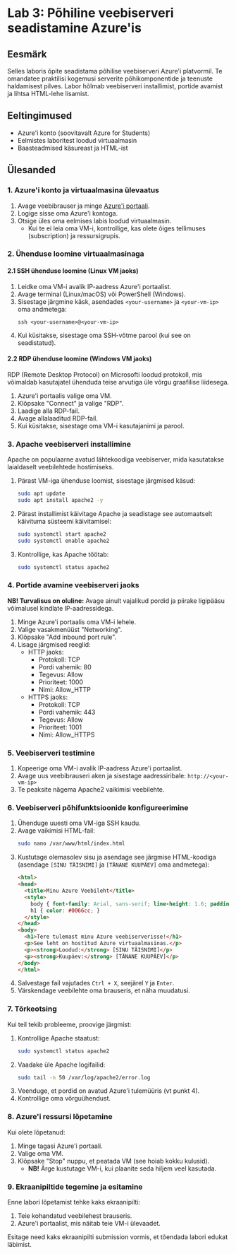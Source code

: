 # Lab 3: Põhiline veebiserveri seadistamine Azure'is

## Eesmärk

Selles laboris õpite seadistama põhilise veebiserveri Azure'i platvormil. Te omandatee praktilisi kogemusi serverite põhikomponentide ja teenuste haldamisest pilves. Labor hõlmab veebiserveri installimist, portide avamist ja lihtsa HTML-lehe lisamist.

## Eeltingimused

- Azure'i konto (soovitavalt Azure for Students)
- Eelmistes laboritest loodud virtuaalmasin
- Baasteadmised käsureast ja HTML-ist

## Ülesanded

### 1. Azure'i konto ja virtuaalmasina ülevaatus

1. Avage veebibrauser ja minge [Azure'i portaali](https://portal.azure.com/).
2. Logige sisse oma Azure'i kontoga.
3. Otsige üles oma eelmises labis loodud virtuaalmasin.
   - Kui te ei leia oma VM-i, kontrollige, kas olete õiges tellimuses (subscription) ja ressursigrupis.

### 2. Ühenduse loomine virtuaalmasinaga

#### 2.1 SSH ühenduse loomine (Linux VM jaoks)

1. Leidke oma VM-i avalik IP-aadress Azure'i portaalist.
2. Avage terminal (Linux/macOS) või PowerShell (Windows).
3. Sisestage järgmine käsk, asendades `<your-username>` ja `<your-vm-ip>` oma andmetega:
   ```
   ssh <your-username>@<your-vm-ip>
   ```
4. Kui küsitakse, sisestage oma SSH-võtme parool (kui see on seadistatud).

#### 2.2 RDP ühenduse loomine (Windows VM jaoks)

RDP (Remote Desktop Protocol) on Microsofti loodud protokoll, mis võimaldab kasutajatel ühenduda teise arvutiga üle võrgu graafilise liidesega.

1. Azure'i portaalis valige oma VM.
2. Klõpsake "Connect" ja valige "RDP".
3. Laadige alla RDP-fail.
4. Avage allalaaditud RDP-fail.
5. Kui küsitakse, sisestage oma VM-i kasutajanimi ja parool.

### 3. Apache veebiserveri installimine

Apache on populaarne avatud lähtekoodiga veebiserver, mida kasutatakse laialdaselt veebilehtede hostimiseks.

1. Pärast VM-iga ühenduse loomist, sisestage järgmised käsud:
   ```bash
   sudo apt update
   sudo apt install apache2 -y
   ```
2. Pärast installimist käivitage Apache ja seadistage see automaatselt käivituma süsteemi käivitamisel:
   ```bash
   sudo systemctl start apache2
   sudo systemctl enable apache2
   ```
3. Kontrollige, kas Apache töötab:
   ```bash
   sudo systemctl status apache2
   ```

### 4. Portide avamine veebiserveri jaoks

**NB! Turvalisus on oluline:** Avage ainult vajalikud pordid ja piirake ligipääsu võimalusel kindlate IP-aadressidega.

1. Minge Azure'i portaalis oma VM-i lehele.
2. Valige vasakmenüüst "Networking".
3. Klõpsake "Add inbound port rule".
4. Lisage järgmised reeglid:
   - HTTP jaoks:
     - Protokoll: TCP
     - Pordi vahemik: 80
     - Tegevus: Allow
     - Prioriteet: 1000
     - Nimi: Allow_HTTP
   - HTTPS jaoks:
     - Protokoll: TCP
     - Pordi vahemik: 443
     - Tegevus: Allow
     - Prioriteet: 1001
     - Nimi: Allow_HTTPS

### 5. Veebiserveri testimine

1. Kopeerige oma VM-i avalik IP-aadress Azure'i portaalist.
2. Avage uus veebibrauseri aken ja sisestage aadressiribale: `http://<your-vm-ip>`
3. Te peaksite nägema Apache2 vaikimisi veebilehte.

### 6. Veebiserveri põhifunktsioonide konfigureerimine

1. Ühenduge uuesti oma VM-iga SSH kaudu.
2. Avage vaikimisi HTML-fail:
   ```bash
   sudo nano /var/www/html/index.html
   ```
3. Kustutage olemasolev sisu ja asendage see järgmise HTML-koodiga (asendage `[SINU TÄISNIMI]` ja `[TÄNANE KUUPÄEV]` oma andmetega):
   ```html
   <html>
   <head>
     <title>Minu Azure Veebileht</title>
     <style>
       body { font-family: Arial, sans-serif; line-height: 1.6; padding: 20px; }
       h1 { color: #0066cc; }
     </style>
   </head>
   <body>
     <h1>Tere tulemast minu Azure veebiserverisse!</h1>
     <p>See leht on hostitud Azure virtuaalmasinas.</p>
     <p><strong>Loodud:</strong> [SINU TÄISNIMI]</p>
     <p><strong>Kuupäev:</strong> [TÄNANE KUUPÄEV]</p>
   </body>
   </html>
   ```
4. Salvestage fail vajutades `Ctrl + X`, seejärel `Y` ja `Enter`.
5. Värskendage veebilehte oma brauseris, et näha muudatusi.

### 7. Tõrkeotsing

Kui teil tekib probleeme, proovige järgmist:

1. Kontrollige Apache staatust:
   ```bash
   sudo systemctl status apache2
   ```
2. Vaadake üle Apache logifailid:
   ```bash
   sudo tail -n 50 /var/log/apache2/error.log
   ```
3. Veenduge, et pordid on avatud Azure'i tulemüüris (vt punkt 4).
4. Kontrollige oma võrguühendust.

### 8. Azure'i ressursi lõpetamine

Kui olete lõpetanud:

1. Minge tagasi Azure'i portaali.
2. Valige oma VM.
3. Klõpsake "Stop" nuppu, et peatada VM (see hoiab kokku kulusid).
   - **NB!** Ärge kustutage VM-i, kui plaanite seda hiljem veel kasutada.

### 9. Ekraanipiltide tegemine ja esitamine

Enne labori lõpetamist tehke kaks ekraanipilti:

1. Teie kohandatud veebilehest brauseris.
2. Azure'i portaalist, mis näitab teie VM-i ülevaadet.

Esitage need kaks ekraanipilti submission vormis, et tõendada labori edukat läbimist.
